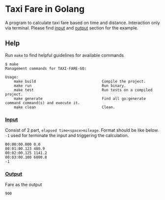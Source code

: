 # Taxi Fare in Golang

A program to calculate taxi fare based on time and distance. Interaction only via terminal. Please find [input](#input) and [output](#output) section for the example. 

## Help
Run `make` to find helpful guidelines for available commands
```
$ make
Management commands for TAXI-FARE-GO:

Usage:
    make build                              Compile the project.
    make run                                Run binary.
    make test                               Run tests on a compiled project.
    make generate                           Find all go:generate command command(s) and execute it.
    make clean                              Clean.
```

### [Input](#input)
Consist of 2 part, `elapsed time<space>mileage`. Format should be like below. `-1` used for terminate the input and triggering the calculation. 
```
00:00:00.000 0.0
00:01:00.123 480.9
00:02:00.125 1141.2
00:03:00.100 6000.8
-1
```

### [Output](#output)
Fare as the output
```
900
```